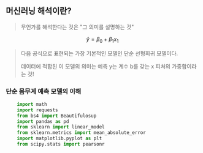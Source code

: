 ## 머신러닝 해석이란?
> 무언가를 해석한다는 것은 "그 의미를 설명하는 것"

$$\hat{y}=\beta_{0}+\beta_{1}x_{1}$$
> 다음 공식으로 표현되는 가장 기본적인 모델인 단순 선형회귀 모델이다.
> 
> 데이터에 적합된 이 모델의 의미는 예측 y는 계수 b를 갖는 x 피처의 가중합이라는 것!

### 단순 몸무계 예측 모델의 이해
```python
    import math
    import requests
    from bs4 import Beautifulosup
    import pandas as pd
    from sklearn import linear_model
    from sklearn.metrics import mean_absolute_error
    import matplotlib.pyplot as plt
    from scipy.stats import pearsonr
```